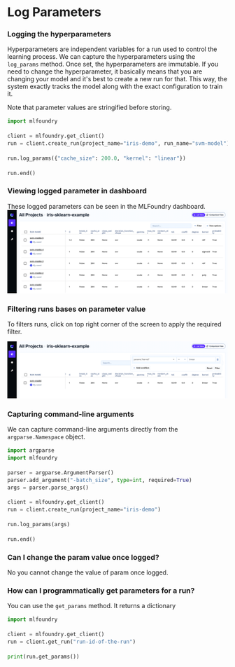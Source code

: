# Log Parameters

### Logging the hyperparameters
Hyperparameters are independent variables for a run used to control the learning process. We can capture the hyperparameters using the `log_params` method.
Once set, the hyperparameters are immutable. If you need to change the hyperparameter, it basically means that you are changing your model and it's best to create a new run for that. This way, the system exactly tracks the model along with the exact configuration to train it.

Note that parameter values are stringified before storing.

```python
import mlfoundry

client = mlfoundry.get_client()
run = client.create_run(project_name="iris-demo", run_name="svm-model")

run.log_params({"cache_size": 200.0, "kernel": "linear"})

run.end()
```

### Viewing logged parameter in dashboard
These logged parameters can be seen in the MLFoundry dashboard. 
![Viewing Logged Parameters](../../assets/log-params.png)

### Filtering runs bases on parameter value

To filters runs, click on top right corner of the screen to apply the required filter.

![Filter based on parameter value](../../assets/filter-params.png)

### Capturing command-line arguments

We can capture command-line arguments directly from the `argparse.Namespace` object.


```python
import argparse
import mlfoundry

parser = argparse.ArgumentParser()
parser.add_argument("-batch_size", type=int, required=True)
args = parser.parse_args()

client = mlfoundry.get_client()
run = client.create_run(project_name="iris-demo")

run.log_params(args)

run.end()
```

### Can I change the param value once logged?

No you cannot change the value of param once logged.

### How can I programmatically get parameters for a run?

You can use the `get_params` method. It returns a dictionary

```python
import mlfoundry

client = mlfoundry.get_client()
run = client.get_run("run-id-of-the-run")

print(run.get_params())
```
